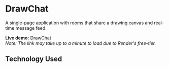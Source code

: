 # DrawChat

A single-page application with rooms that share a drawing canvas and real-time message feed.

**Live demo:** [DrawChat](https://drawchat.onrender.com/)  
_Note: The link may take up to a minute to load due to Render's free-tier._

## Technology Used
